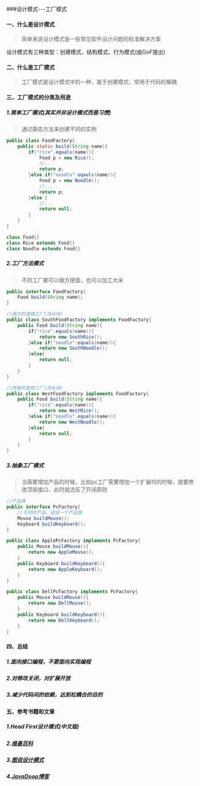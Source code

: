 ###设计模式---工厂模式



#### 一、什么是设计模式

> 简单来说设计模式是一些常见软件设计问题的标准解决方案

设计模式有三种类型：创建模式、结构模式、行为模式(由GoF提出)

#### 二、什么是工厂模式

> 工厂模式是设计模式中的一种，属于创建模式，常用于代码的解耦

#### 三、工厂模式的分类及用途

##### 1.简单工厂模式(***其实并非设计模式而是习惯***)

> 通过静态方法来创建不同的实例

```java
public class FoodFactory{
    public static build(String name){
        if("rice".equals(name)){
            Food p = new Rice();
            //...
            return p;
        }else if("noodle".eqauls(name)){
            Food p = new Noodle();
            //...
            return p;
        }else {
            //...
            return null;
        }
    }
}

class Food{}
class Rice extends Food{}
class Noodle extends Food{}
```

##### 2.工厂方法模式

> 不同工厂都可以做方便面，也可以加工大米

```java
public interface FoodFactory{
    Food build(String name);
}

//南方的食物工厂(流水线)
public class SouthFoodFactory implements FoodFactory{
    public Food build(String name){
        if("rice".equals(name)){
            return new SouthRice();
        }else if("noodle".equals(name)){
            return new SouthNoodle();
        }else{
            return null;
        }
    }
}

//西南的食物工厂(流水线)
public class WestFoodFactory implements FoodFactory{
    public Food build(String name){
        if("rice".equals(name)){
            return new WestRice();
        }else if("noodle".equals(name)){
            return new WestNoodle();
        }else{
            return null;
        }
    }
}
```

##### 3.抽象工厂模式

> 当需要增加产品的时候，比如pc工厂需要增加一个扩展坞的时候，就要修改顶层接口，此时就违反了开闭原则

```java
//产品族
public interface PcFactory{
    //不同的产品，组成一个产品族
    Mouse buildMouse();
    Keyboard buildKeyboard();
}

public class ApplePcFactory implements PcFactory{
    public Mouse buildMouse(){
        return new AppleMouse();
    }
    public Keyboard buildKeyboard(){
        return new AppleKeyboard();
    }
}

public class DellPcFactory implements PcFactory{
    public Mouse buildMouse(){
        return new DellMouse();
    }    
    public Keyboard buildKeyboard(){
        return new DellKeyboard();
    }
}
```

#### 四、总结

##### 1.面向接口编程，不要面向实现编程

##### 2.对修改关闭，对扩展开放

##### 3.减少代码间的依赖，达到松耦合的目的

#### 五、参考书籍和文章

##### 1.Head First设计模式(中文版)

##### 2.[维基百科](https://zh.wikipedia.org/wiki/%E8%AE%BE%E8%AE%A1%E6%A8%A1%E5%BC%8F%EF%BC%9A%E5%8F%AF%E5%A4%8D%E7%94%A8%E9%9D%A2%E5%90%91%E5%AF%B9%E8%B1%A1%E8%BD%AF%E4%BB%B6%E7%9A%84%E5%9F%BA%E7%A1%80)

##### 3.[图说设计模式](https://design-patterns.readthedocs.io/zh_CN/latest/)

##### 4.[JavaDoop博客](https://javadoop.com/post/design-pattern#%E7%AE%80%E5%8D%95%E5%B7%A5%E5%8E%82%E6%A8%A1%E5%BC%8F)

